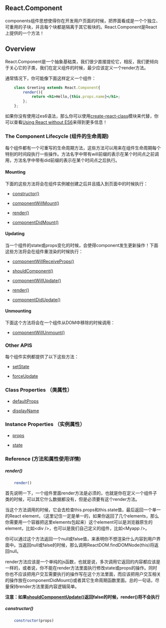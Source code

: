 ## React.Component

components组件思想使得你在开发用户页面的时候，把界面看成是一个个独立、可重用的子块，并且每个块都是隔离于其它板块的。React.Component是React上提供的一个方法！

## Overview

React.Component是一个抽象基础类，我们很少直接提伦它，相反，我们更倾向于关心它的子类，我们在定义组件的时候，最少应该定义一个render方法。

通常情况下，你可能像下面这样定义一个组件：

```jsx
    class Greeting extends React.Component{
        render(){
            return <h1>Hello,{this.props.name}</h1>;
        };
    };
```

如果你没有使用过es6语法，那么你可以使用[create-react-class](https://facebook.github.io/react/docs/react-api.html#createclass)模块来代替，你可以查看[Using React without ES6](https://facebook.github.io/react/docs/react-without-es6.html)来得到更多信息！

### The Component Lifecycle (组件的生命周期)

每个组件都有一个可重写的生命周期方法，这些方法可以用来在组件生命周期每个特别的时间段执行一些操作。方法名字中带有will前缀的表示在某个时间点之前调用，方法名字中带有did前缀的表示在某个时间点之后执行。

#### Mounting

下面的这些方法将会在组件实例被创建之后并且插入到页面中的时候执行：

* [constructor()](https://facebook.github.io/react/docs/react-component.html#constructor)

* [componentWillMount()](https://facebook.github.io/react/docs/react-component.html#componentwillmount)

* [render()](https://facebook.github.io/react/docs/react-component.html#render)

* [componentDidMount()](https://facebook.github.io/react/docs/react-component.html#componentdidmount)

#### Updating

当一个组件的state或props变化的时候，会使得component发生更新操作！下面这些方法将会在组件重渲染的时候执行：

* [componentWillReceiveProps()](https://facebook.github.io/react/docs/react-component.html#componentwillreceiveprops)

* [shouldComponent()](https://facebook.github.io/react/docs/react-component.html#shouldcomponentupdate)

* [componentWillUpdate()](https://facebook.github.io/react/docs/react-component.html#componentwillupdate)

* [render()](https://facebook.github.io/react/docs/react-component.html#render)

* [componentDidUpdate()](https://facebook.github.io/react/docs/react-component.html#componentdidupdate)

#### Unmounting

下面这个方法将会在一个组件从DOM中移除的时候调用：

* [componentWillUnmount()](https://facebook.github.io/react/docs/react-component.html#componentwillunmount)

### Other APIS

每个组件实例都提供了以下这些方法：

* [setState](https://facebook.github.io/react/docs/react-component.html#setstate)

* [forceUpdate](https://facebook.github.io/react/docs/react-component.html#forceupdate)

### Class Properties （类属性）

* [defaultProps](https://facebook.github.io/react/docs/react-component.html#defaultprops)

* [displayName](https://facebook.github.io/react/docs/react-component.html#displayname)

### Instance Properties （实例属性）


* [props](https://facebook.github.io/react/docs/react-component.html#props)

* [state](https://facebook.github.io/react/docs/react-component.html#state)

### Reference (方法和属性使用详情)

##### render()

```jsx
    render()
```

首先说明一下，一个组件里面render方法是必须的，也就是你在定义一个组件子类的时候，可以其它什么数据都没有，但是必须要有这个render方法。

当这个方法调用的时候，它会去检查this.props和this.state值，最后返回一个单一的React element，（这里记住一定是单一的，如果你返回了几个elements，那么你需要用一个容器把这里elements包起来）这个element可以是浏览器原生的element，比如&lt;div /&gt;，也可以是我们自己定义的组件，比如&lt;Myapp /&gt;。

你可以通过这个方法返回一个null或false值，来表明你不想渲染什么内容到用户界面中。当返回null或false的时候，那么调用ReactDOM.findDOMNode(this)将返回null。

render方法应该是一个单纯的js函数，也就是说，多次调用它返回的内容都应该是一样的，或者说，你不能在render方法里面执行修改state或props的操作。同时你也不应该把用户交互需要执行的操作写在这个方法里面，而应该把用户交互相关的操作放在componentDidMount()或者其它生命周期函数里面。总的一句话，尽量保持render方法里面内容逻辑简单。

**注意：如果[shouldComponentUpdate()](https://facebook.github.io/react/docs/react-component.html#shouldcomponentupdate)返回false的时候，render()将不会执行**

##### constructor()

```jsx
    constructor(props)
```
